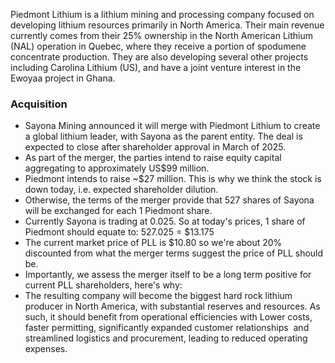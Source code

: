 Piedmont Lithium is a lithium mining and processing company focused on developing lithium resources primarily in North America. Their main revenue currently comes from their 25% ownership in the North American Lithium (NAL) operation in Quebec, where they receive a portion of spodumene concentrate production. They are also developing several other projects including Carolina Lithium (US), and have a joint venture interest in the Ewoyaa project in Ghana.

### Acquisition

- Sayona Mining announced it will merge with Piedmont Lithium to create a global lithium leader, with Sayona as the parent entity. The deal is expected to close after shareholder approval in March of 2025.
- As part of the merger, the parties intend to raise equity capital aggregating to approximately US$99 million.
- Piedmont intends to raise ~$27 million. This is why we think the stock is down today, i.e. expected shareholder dilution.
- Otherwise, the terms of the merger provide that 527 shares of Sayona will be exchanged for each 1 Piedmont share.
- Currently Sayona is trading at 0.025. So at today's prices, 1 share of Piedmont should equate to: 527.025 = $13.175
- The current market price of PLL is $10.80 so we're about 20% discounted from what the merger terms suggest the price of PLL should be.
- Importantly, we assess the merger itself to be a long term positive for current PLL shareholders, here's why:
- The resulting company will become the biggest hard rock lithium producer in North America, with substantial reserves and resources. As such, it should benefit from operational efficiencies with Lower costs, faster permitting, significantly expanded customer relationships  and streamlined logistics and procurement, leading to reduced operating expenses.
